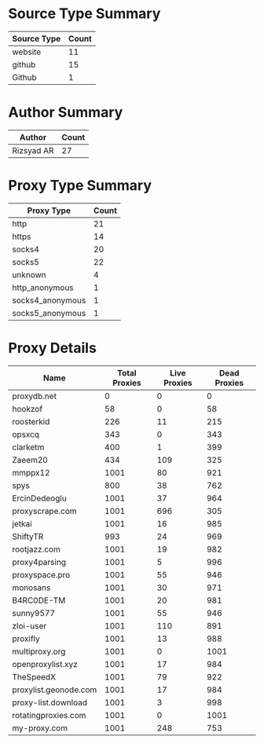 # Source Type Summary

| Source Type | Count |
|-------------|-------|
| website | 11 |
| github | 15 |
| Github | 1 |


# Author Summary

| Author | Count |
|--------|-------|
| Rizsyad AR | 27 |


# Proxy Type Summary

| Proxy Type | Count |
|------------|-------|
| http | 21 |
| https | 14 |
| socks4 | 20 |
| socks5 | 22 |
| unknown | 4 |
| http_anonymous | 1 |
| socks4_anonymous | 1 |
| socks5_anonymous | 1 |


# Proxy Details

| Name | Total Proxies | Live Proxies | Dead Proxies |
|------|---------------|--------------|---------------|
| proxydb.net | 0 | 0 | 0 |
| hookzof | 58 | 0 | 58 |
| roosterkid | 226 | 11 | 215 |
| opsxcq | 343 | 0 | 343 |
| clarketm | 400 | 1 | 399 |
| Zaeem20 | 434 | 109 | 325 |
| mmppx12 | 1001 | 80 | 921 |
| spys | 800 | 38 | 762 |
| ErcinDedeoglu | 1001 | 37 | 964 |
| proxyscrape.com | 1001 | 696 | 305 |
| jetkai | 1001 | 16 | 985 |
| ShiftyTR | 993 | 24 | 969 |
| rootjazz.com | 1001 | 19 | 982 |
| proxy4parsing | 1001 | 5 | 996 |
| proxyspace.pro | 1001 | 55 | 946 |
| monosans | 1001 | 30 | 971 |
| B4RC0DE-TM | 1001 | 20 | 981 |
| sunny9577 | 1001 | 55 | 946 |
| zloi-user | 1001 | 110 | 891 |
| proxifly | 1001 | 13 | 988 |
| multiproxy.org | 1001 | 0 | 1001 |
| openproxylist.xyz | 1001 | 17 | 984 |
| TheSpeedX | 1001 | 79 | 922 |
| proxylist.geonode.com | 1001 | 17 | 984 |
| proxy-list.download | 1001 | 3 | 998 |
| rotatingproxies.com | 1001 | 0 | 1001 |
| my-proxy.com | 1001 | 248 | 753 |

